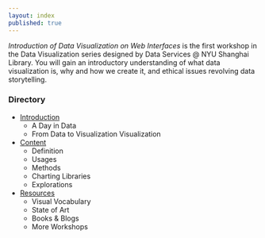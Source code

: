 ```yaml
---
layout: index
published: true
---
```


*Introduction of Data Visualization on Web Interfaces* is the first workshop in the Data Visualization series designed by Data Services @ NYU Shanghai Library. You will gain an introductory understanding of what data visualization is, why and how we create it, and ethical issues revolving data storytelling.

### Directory
- [Introduction](https://nyu-shanghai-data-services.github.io/intro-to-data-viz/modules/introduction/a-day-in-data/)
  - A Day in Data
  - From Data to Visualization Visualization
- [Content](https://nyu-shanghai-data-services.github.io/intro-to-data-viz/modules/content/definition/)
  -   Definition
  -   Usages
  -   Methods
  -   Charting Libraries
  -   Explorations
- [Resources](https://nyu-shanghai-data-services.github.io/intro-to-data-viz/modules/resources/visual-vocabulary/)
  -   Visual Vocabulary
  -   State of Art
  -   Books & Blogs
  -   More Workshops
